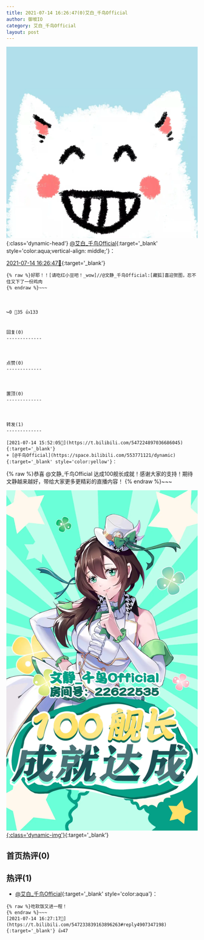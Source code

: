 ```yaml
---
title: 2021-07-14 16:26:47(0)艾白_千鸟Official
author: 御坂IO
category: 艾白_千鸟Official
layout: post
---
```


![img](/images/9ae8b9445fd0665cc014d9080156a45271be73c6.jpg){:class='dynamic-head'}
[@艾白_千鸟Official](https://space.bilibili.com/334537711/dynamic){:target='_blank' style='color:aqua;vertical-align: middle;'}：

[2021-07-14 16:26:47🔗](https://t.bilibili.com/547233839163896263){:target='_blank'}

~~~
{% raw %}好耶！！[请吃红小豆吧！_wow]//@文静_千鸟Official:[藏狐]喜迎贺图，忍不住又下了一份鸡肉
{% endraw %}~~~



↪️0 💬35 👍133


回复(0)
-------------



点赞(0)
-------------



置顶(0)
-------------



转发(1)
-------------

[2021-07-14 15:52:05🔗](https://t.bilibili.com/547224897036686045){:target='_blank'}
+ [@千鸟Official](https://space.bilibili.com/553771121/dynamic){:target='_blank' style='color:yellow'}：
~~~
{% raw %}恭喜 @文静_千鸟Official 达成100舰长成就！感谢大家的支持！期待文静越来越好，带给大家更多更精彩的直播内容！ 
{% endraw %}~~~


[![img](/images/4e11cc08e161050b8bc0794a90f0f051f4c1cc74.jpg){:class='dynamic-img'}](/images/4e11cc08e161050b8bc0794a90f0f051f4c1cc74.jpg){:target='_blank'}




首页热评(0)
-------------



热评(1)
-------------

+ [@艾白_千鸟Official](https://space.bilibili.com/334537711/dynamic){:target='_blank' style='color:aqua'}：
~~~
{% raw %}吃软饭又进一程！
{% endraw %}~~~
[2021-07-14 16:27:17🔗](https://t.bilibili.com/547233839163896263#reply4907347198){:target='_blank'} 👍47


